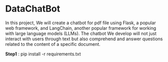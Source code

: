 # DataChatBot
In this project, We will create a chatbot for pdf file using Flask, a popular web framework, and LangChain, another popular framework for working with large language models (LLMs). The chatbot  We develop will not just interact with users through text but also comprehend and answer questions related to the content of a specific document.

**Step1** : pip install -r requirements.txt
